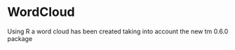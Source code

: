 WordCloud
=========

Using R a word cloud has been created taking into account the new tm 0.6.0 package
